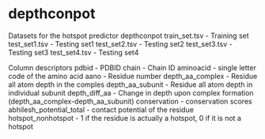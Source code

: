 # depthconpot
Datasets for the hotspot predictor depthconpot
train_set.tsv - Training set
test_set1.tsv - Testing set1
test_set2.tsv - Testing set2
test_set3.tsv - Testing set3
test_set4.tsv - Testing set4

Column descriptors
pdbid - PDBID
chain - Chain ID
aminoacid - single letter code of the amino acid
aano - Residue number
depth_aa_complex - Residue all atom depth in the comples
depth_aa_subunit - Residue all atom depth in individual subunit
depth_diff_aa - Change in depth upon complex formation (depth_aa_complex-depth_aa_subunit)
conservation - conservation scores
abhilesh_potential_total - contact potential of the residue
hotspot_nonhotspot - 1 if the residue is actually a hotspot, 0 if it is not a hotspot
